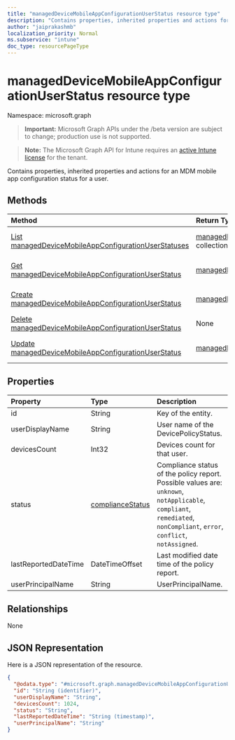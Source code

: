 ```yaml
---
title: "managedDeviceMobileAppConfigurationUserStatus resource type"
description: "Contains properties, inherited properties and actions for an MDM mobile app configuration status for a user."
author: "jaiprakashmb"
localization_priority: Normal
ms.subservice: "intune"
doc_type: resourcePageType
---
```


# managedDeviceMobileAppConfigurationUserStatus resource type

Namespace: microsoft.graph

> **Important:** Microsoft Graph APIs under the /beta version are subject to change; production use is not supported.

> **Note:** The Microsoft Graph API for Intune requires an [active Intune license](https://go.microsoft.com/fwlink/?linkid=839381) for the tenant.

Contains properties, inherited properties and actions for an MDM mobile app configuration status for a user.

## Methods
|Method|Return Type|Description|
|:---|:---|:---|
|[List managedDeviceMobileAppConfigurationUserStatuses](../api/intune-apps-manageddevicemobileappconfigurationuserstatus-list.md)|[managedDeviceMobileAppConfigurationUserStatus](../resources/intune-apps-manageddevicemobileappconfigurationuserstatus.md) collection|List properties and relationships of the [managedDeviceMobileAppConfigurationUserStatus](../resources/intune-apps-manageddevicemobileappconfigurationuserstatus.md) objects.|
|[Get managedDeviceMobileAppConfigurationUserStatus](../api/intune-apps-manageddevicemobileappconfigurationuserstatus-get.md)|[managedDeviceMobileAppConfigurationUserStatus](../resources/intune-apps-manageddevicemobileappconfigurationuserstatus.md)|Read properties and relationships of the [managedDeviceMobileAppConfigurationUserStatus](../resources/intune-apps-manageddevicemobileappconfigurationuserstatus.md) object.|
|[Create managedDeviceMobileAppConfigurationUserStatus](../api/intune-apps-manageddevicemobileappconfigurationuserstatus-create.md)|[managedDeviceMobileAppConfigurationUserStatus](../resources/intune-apps-manageddevicemobileappconfigurationuserstatus.md)|Create a new [managedDeviceMobileAppConfigurationUserStatus](../resources/intune-apps-manageddevicemobileappconfigurationuserstatus.md) object.|
|[Delete managedDeviceMobileAppConfigurationUserStatus](../api/intune-apps-manageddevicemobileappconfigurationuserstatus-delete.md)|None|Deletes a [managedDeviceMobileAppConfigurationUserStatus](../resources/intune-apps-manageddevicemobileappconfigurationuserstatus.md).|
|[Update managedDeviceMobileAppConfigurationUserStatus](../api/intune-apps-manageddevicemobileappconfigurationuserstatus-update.md)|[managedDeviceMobileAppConfigurationUserStatus](../resources/intune-apps-manageddevicemobileappconfigurationuserstatus.md)|Update the properties of a [managedDeviceMobileAppConfigurationUserStatus](../resources/intune-apps-manageddevicemobileappconfigurationuserstatus.md) object.|

## Properties
|Property|Type|Description|
|:---|:---|:---|
|id|String|Key of the entity.|
|userDisplayName|String|User name of the DevicePolicyStatus.|
|devicesCount|Int32|Devices count for that user.|
|status|[complianceStatus](../resources/intune-shared-compliancestatus.md)|Compliance status of the policy report. Possible values are: `unknown`, `notApplicable`, `compliant`, `remediated`, `nonCompliant`, `error`, `conflict`, `notAssigned`.|
|lastReportedDateTime|DateTimeOffset|Last modified date time of the policy report.|
|userPrincipalName|String|UserPrincipalName.|

## Relationships
None

## JSON Representation
Here is a JSON representation of the resource.
<!-- {
  "blockType": "resource",
  "keyProperty": "id",
  "@odata.type": "microsoft.graph.managedDeviceMobileAppConfigurationUserStatus"
}
-->
``` json
{
  "@odata.type": "#microsoft.graph.managedDeviceMobileAppConfigurationUserStatus",
  "id": "String (identifier)",
  "userDisplayName": "String",
  "devicesCount": 1024,
  "status": "String",
  "lastReportedDateTime": "String (timestamp)",
  "userPrincipalName": "String"
}
```